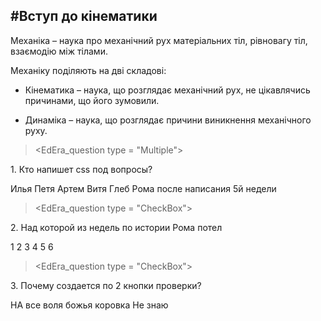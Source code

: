 <script src="../../custom/js/quiz.js"></script>
#<p1>Вступ до кінематики</p1>
---------
<p1>Механіка</p1> – наука про механiчний рух матерiальних тiл, рiвновагу тiл, взаємодiю мiж тiлами.

Механіку поділяють на дві складові:
* <p1>Кiнематика</p1> – наука, що розглядає механiчний рух, не цiкавлячись причинами,
що його зумовили.

* <p1>Динамiка</p1> – наука, що розглядає причини виникнення механiчного руху.


><EdEra_question type = "Multiple">
<p>1. Кто напишет css под вопросы?</p>
<choice correct="false">Илья</choice>
<choice correct="false">Петя</choice>
<choice correct="true">Артем</choice>
<choice correct="false">Витя</choice>
<choice correct="false">Глеб</choice>
<choice correct="false">Рома после написания 5й недели</choice>
<p><message></message></p>
</EdEra_question>

<p> </p>

><EdEra_question type = "CheckBox">
<p>2. Над которой из недель по истории Рома потел</p>
<choice correct="true">1</choice>
<choice correct="true">2</choice>
<choice correct="true">3</choice>
<choice correct="true">4</choice>
<choice correct="false">5</choice>
<choice correct="false">6</choice>
<p><message></message></p>
</EdEra_question>


<p> </p>

><EdEra_question type = "CheckBox">
<p>3. Почему создается по 2 кнопки проверки?</p>
<choice correct="true">НА все воля божья коровка</choice>
<choice correct="true">Не знаю</choice>
<p><message></message></p>
</EdEra_question>






    